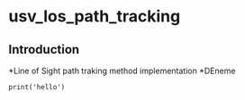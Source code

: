 # usv_los_path_tracking



## Introduction

*Line of Sight path traking method implementation 
*DEneme

```
print('hello')
```
